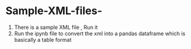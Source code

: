# Sample-XML-files-

1) There is a sample XML file , Run it
2) Run the ipynb file to convert the xml into a pandas dataframe which is basically a table format
